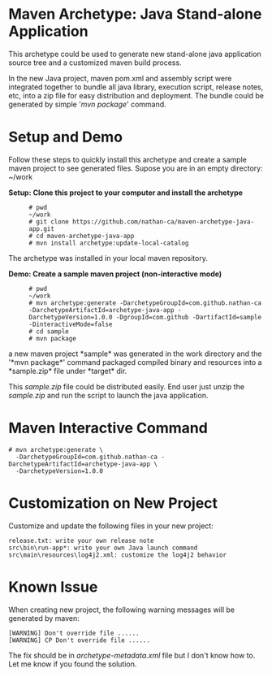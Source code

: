 # Maven Archetype: Java Stand-alone Application

This archetype could be used to generate new stand-alone java application source tree and a customized maven build process. 

In the new Java project, maven pom.xml and assembly script were integrated together to bundle all java library, execution script, release notes, etc, into a zip file for easy distribution and deployment. The bundle could be generated by simple '*mvn package*' command.

# Setup and Demo
Follow these steps to quickly install this archetype and create a sample maven project to see generated files. Supose you are in an empty directory: ~/work
<dl> 
<dt> <b>Setup: Clone this project to your computer and install the archetype</b></dt>
<dd>

```
# pwd
~/work
# git clone https://github.com/nathan-ca/maven-archetype-java-app.git
# cd maven-archetype-java-app
# mvn install archetype:update-local-catalog
```
</dd>
The archetype was installed in your local maven repository.
</dl>

<dl>
<dt> <b>Demo: Create a sample maven project (non-interactive mode)</b></dt>
<dd>

```
# pwd
~/work
# mvn archetype:generate -DarchetypeGroupId=com.github.nathan-ca -DarchetypeArtifactId=archetype-java-app -DarchetypeVersion=1.0.0 -DgroupId=com.github -DartifactId=sample -DinteractiveMode=false
# cd sample
# mvn package
```
</dd>
a new maven project *sample* was generated in the work directory and the '*mvn package*' command packaged compiled binary and resources into a *sample.zip* file under *target* dir.

This *sample.zip* file could be distributed easily. End user just unzip the *sample.zip* and run the script to launch the java application.
</dl>



# Maven Interactive Command
```
# mvn archetype:generate \
  -DarchetypeGroupId=com.github.nathan-ca -DarchetypeArtifactId=archetype-java-app \
  -DarchetypeVersion=1.0.0
```

# Customization on New Project
Customize and update the following files in your new project:
```
release.txt: write your own release note
src\bin\run-app*: write your own Java launch command
src\main\resources\log4j2.xml: customize the log4j2 behavior
```

# Known Issue

When creating new project, the following warning messages will be generated by maven:
```
[WARNING] Don't override file ......
[WARNING] CP Don't override file ......
```

The fix should be in *archetype-metadata.xml* file but I don't know how to. Let me know if you found the solution.